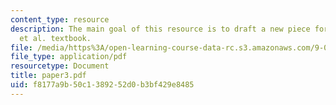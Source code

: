 ```yaml
---
content_type: resource
description: The main goal of this resource is to draft a new piece for the Gleitman
  et al. textbook.
file: /media/https%3A/open-learning-course-data-rc.s3.amazonaws.com/9-00-introduction-to-psychology-fall-2004/f8177a9b50c1389252d0b3bf429e8485_paper3.pdf
file_type: application/pdf
resourcetype: Document
title: paper3.pdf
uid: f8177a9b-50c1-3892-52d0-b3bf429e8485
---
```

